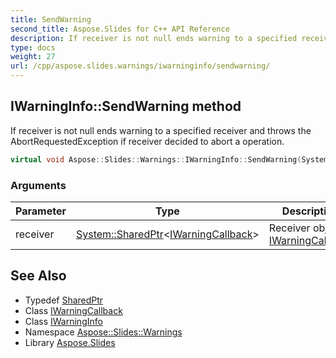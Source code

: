 ```yaml
---
title: SendWarning
second_title: Aspose.Slides for C++ API Reference
description: If receiver is not null ends warning to a specified receiver and throws the AbortRequestedException if receiver decided to abort a operation.
type: docs
weight: 27
url: /cpp/aspose.slides.warnings/iwarninginfo/sendwarning/
---
```

## IWarningInfo::SendWarning method


If receiver is not null ends warning to a specified receiver and throws the AbortRequestedException if receiver decided to abort a operation.

```cpp
virtual void Aspose::Slides::Warnings::IWarningInfo::SendWarning(System::SharedPtr<IWarningCallback> receiver)=0
```


### Arguments

| Parameter | Type | Description |
| --- | --- | --- |
| receiver | [System::SharedPtr](../../../system/sharedptr/)\<[IWarningCallback](../../iwarningcallback/)\> | Receiver object [IWarningCallback](../../iwarningcallback/) |

## See Also

* Typedef [SharedPtr](../../../system/sharedptr/)
* Class [IWarningCallback](../../iwarningcallback/)
* Class [IWarningInfo](../)
* Namespace [Aspose::Slides::Warnings](../../)
* Library [Aspose.Slides](../../../)
